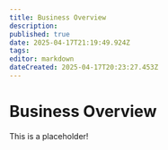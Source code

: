 ```yaml
---
title: Business Overview
description: 
published: true
date: 2025-04-17T21:19:49.924Z
tags: 
editor: markdown
dateCreated: 2025-04-17T20:23:27.453Z
---
```


# Business Overview

  

This is a placeholder!